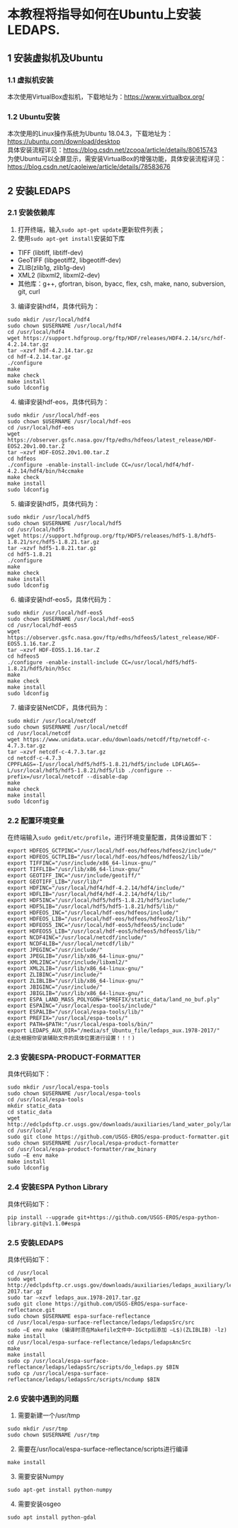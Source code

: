 本教程将指导如何在Ubuntu上安装LEDAPS.
==================================

## 1 安装虚拟机及Ubuntu
### 1.1 虚拟机安装
本次使用VirtualBox虚拟机，下载地址为：https://www.virtualbox.org/
### 1.2 Ubuntu安装
本次使用的Linux操作系统为Ubuntu 18.04.3，下载地址为：https://ubuntu.com/download/desktop <br>
具体安装流程详见：https://blog.csdn.net/zcooa/article/details/80615743 <br>
为使Ubuntu可以全屏显示，需安装VirtualBox的增强功能，具体安装流程详见：https://blog.csdn.net/caoleiwe/article/details/78583676
## 2 安装LEDAPS

### 2.1 安装依赖库
1)	打开终端，输入`sudo apt-get update`更新软件列表；
2)	使用`sudo apt-get install`安装如下库 
* TIFF (libtiff, libtiff-dev)
* GeoTIFF (libgeotiff2, libgeotiff-dev)
* ZLIB(zlib1g, zlib1g-dev)
* XML2 (libxml2, libxml2-dev)
* 其他库：g++, gfortran, bison, byacc, flex, csh, make, nano, subversion, git, curl
3)	编译安装hdf4，具体代码为：
```
sudo mkdir /usr/local/hdf4
sudo chown $USERNAME /usr/local/hdf4
cd /usr/local/hdf4
wget https://support.hdfgroup.org/ftp/HDF/releases/HDF4.2.14/src/hdf-4.2.14.tar.gz
tar –xzvf hdf-4.2.14.tar.gz
cd hdf-4.2.14.tar.gz
./configure
make
make check 
make install
sudo ldconfig
```
4)	编译安装hdf-eos，具体代码为：
```
sudo mkdir /usr/local/hdf-eos
sudo chown $USERNAME /usr/local/hdf-eos
cd /usr/local/hdf-eos
wget https://observer.gsfc.nasa.gov/ftp/edhs/hdfeos/latest_release/HDF-EOS2.20v1.00.tar.Z
tar –xzvf HDF-EOS2.20v1.00.tar.Z
cd hdfeos
./configure -enable-install-include CC=/usr/local/hdf4/hdf-4.2.14/hdf4/bin/h4ccmake
make check 
make install
sudo ldconfig
```
5)	编译安装hdf5，具体代码为：
```
sudo mkdir /usr/local/hdf5
sudo chown $USERNAME /usr/local/hdf5
cd /usr/local/hdf5
wget https://support.hdfgroup.org/ftp/HDF5/releases/hdf5-1.8/hdf5-1.8.21/src/hdf5-1.8.21.tar.gz
tar –xzvf hdf5-1.8.21.tar.gz
cd hdf5-1.8.21
./configure
make
make check 
make install
sudo ldconfig
```
6)	编译安装hdf-eos5，具体代码为：
```
sudo mkdir /usr/local/hdf-eos5
sudo chown $USERNAME /usr/local/hdf-eos5
cd /usr/local/hdf-eos5
wget https://observer.gsfc.nasa.gov/ftp/edhs/hdfeos5/latest_release/HDF-EOS5.1.16.tar.Z 
tar –xzvf HDF-EOS5.1.16.tar.Z
cd hdfeos5
./configure -enable-install-include CC=/usr/local/hdf5/hdf5-1.8.21/hdf5/bin/h5cc
make
make check 
make install
sudo ldconfig
```
7)	编译安装NetCDF，具体代码为：
```
sudo mkdir /usr/local/netcdf
sudo chown $USERNAME /usr/local/netcdf
cd /usr/local/netcdf
wget https://www.unidata.ucar.edu/downloads/netcdf/ftp/netcdf-c-4.7.3.tar.gz
tar –xzvf netcdf-c-4.7.3.tar.gz
cd netcdf-c-4.7.3
CPPFLAGS=-I/usr/local/hdf5/hdf5-1.8.21/hdf5/include LDFLAGS=-L/usr/local/hdf5/hdf5-1.8.21/hdf5/lib ./configure --prefix=/usr/local/netcdf --disable-dap
make
make check 
make install
sudo ldconfig
```
### 2.2 配置环境变量
在终端输入`sudo gedit/etc/profile`，进行环境变量配置，具体设置如下：
```
export HDFEOS_GCTPINC="/usr/local/hdf-eos/hdfeos/hdfeos2/include/"
export HDFEOS_GCTPLIB="/usr/local/hdf-eos/hdfeos/hdfeos2/lib/"
export TIFFINC="/usr/include/x86_64-linux-gnu/"
export TIFFLIB="/usr/lib/x86_64-linux-gnu/"
export GEOTIFF_INC="/usr/include/geotiff/"
export GEOTIFF_LIB="/usr/lib/"
export HDFINC="/usr/local/hdf4/hdf-4.2.14/hdf4/include/"
export HDFLIB="/usr/local/hdf4/hdf-4.2.14/hdf4/lib/"
export HDF5INC="/usr/local/hdf5/hdf5-1.8.21/hdf5/include/"
export HDF5LIB="/usr/local/hdf5/hdf5-1.8.21/hdf5/lib/"
export HDFEOS_INC="/usr/local/hdf-eos/hdfeos/include/"
export HDFEOS_LIB="/usr/local/hdf-eos/hdfeos/hdfeos2/lib/"
export HDFEOS5_INC="/usr/local/hdf-eos5/hdfeos5/include"
export HDFEOS5_LIB="/usr/local/hdf-eos5/hdfeos5/hdfeos5/lib/"
export NCDF4INC="/usr/local/netcdf/include/"
export NCDF4LIB="/usr/local/netcdf/lib/"
export JPEGINC="/usr/include/"
export JPEGLIB="/usr/lib/x86_64-linux-gnu/"
export XML2INC="/usr/include/libxml2/"
export XML2LIB="/usr/lib/x86_64-linux-gnu/"
export ZLIBINC="/usr/include/"
export ZLIBLIB="/usr/lib/x86_64-linux-gnu/"
export JBIGINC="/usr/include/"
export JBIGLIB="/usr/lib/x86_64-linux-gnu/"
export ESPA_LAND_MASS_POLYGON="$PREFIX/static_data/land_no_buf.ply"
export ESPAINC="/usr/local/espa-tools/include/"
export ESPALIB="/usr/local/espa-tools/lib/"
export PREFIX="/usr/local/espa-tools/"
export PATH=$PATH:"/usr/local/espa-tools/bin/"
export LEDAPS_AUX_DIR="/media/sf_Ubuntu_file/ledaps_aux.1978-2017/" (此处根据你安装辅助文件的具体位置进行设置！！！)
```
### 2.3 安装ESPA-PRODUCT-FORMATTER
具体代码如下：
```
sudo mkdir /usr/local/espa-tools
sudo chown $USERNAME /usr/local/espa-tools
cd /usr/local/espa-tools
mkdir static_data 
cd static_data
wget http://edclpdsftp.cr.usgs.gov/downloads/auxiliaries/land_water_poly/land_no_buf.ply.gz
cd /usr/local/
sudo git clone https://github.com/USGS-EROS/espa-product-formatter.git
sudo chown $USERNAME /usr/local/espa-product-formatter
cd /usr/local/espa-product-formatter/raw_binary
sudo –E env make
make install
sudo ldconfig
```
### 2.4 安装ESPA Python Library
具体代码如下：
```
pip install --upgrade git+https://github.com/USGS-EROS/espa-python-library.git@v1.1.0#espa
```
### 2.5 安装LEDAPS
具体代码如下：
```
cd /usr/local
sudo wget http://edclpdsftp.cr.usgs.gov/downloads/auxiliaries/ledaps_auxiliary/ledaps_aux.1978-2017.tar.gz
sudo tar –xzvf ledaps_aux.1978-2017.tar.gz
sudo git clone https://github.com/USGS-EROS/espa-surface-reflectance.git
sudo chown $USERNAME espa-surface-reflectance
cd /usr/local/espa-surface-reflectance/ledaps/ledapsSrc/src
sudo –E env make (编译时须在Makefile文件中-IGctp后添加 –L$)(ZLIBLIB) -lz)
make install
cd /usr/local/espa-surface-reflectance/ledaps/ledapsAncSrc
make
make install
sudo cp /usr/local/espa-surface-reflectance/ledaps/ledapsSrc/scripts/do_ledaps.py $BIN
sudo cp /usr/local/espa-surface-reflectance/ledaps/ledapsSrc/scripts/ncdump $BIN
```
### 2.6 安装中遇到的问题
1)	需要新建一个/usr/tmp
```
sudo mkdir /usr/tmp
sudo chown $USERNAME /usr/tmp
```
2)	需要在/usr/local/espa-surface-reflectance/scripts进行编译
```
make install
```
3)	需要安装Numpy
```
sudo apt-get install python-numpy
```
4)	需要安装osgeo
```
sudo apt install python-gdal
```
